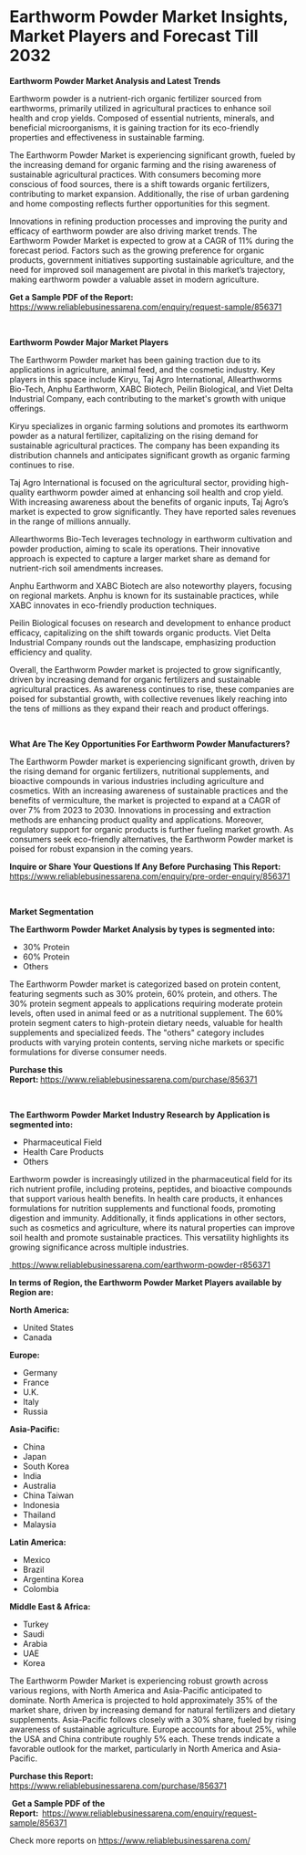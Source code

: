 <p><h1>Earthworm Powder Market Insights, Market Players and Forecast Till 2032</h1></p><p><strong>Earthworm Powder Market Analysis and Latest Trends</strong></p>
<p><p>Earthworm powder is a nutrient-rich organic fertilizer sourced from earthworms, primarily utilized in agricultural practices to enhance soil health and crop yields. Composed of essential nutrients, minerals, and beneficial microorganisms, it is gaining traction for its eco-friendly properties and effectiveness in sustainable farming. </p><p>The Earthworm Powder Market is experiencing significant growth, fueled by the increasing demand for organic farming and the rising awareness of sustainable agricultural practices. With consumers becoming more conscious of food sources, there is a shift towards organic fertilizers, contributing to market expansion. Additionally, the rise of urban gardening and home composting reflects further opportunities for this segment. </p><p>Innovations in refining production processes and improving the purity and efficacy of earthworm powder are also driving market trends. The Earthworm Powder Market is expected to grow at a CAGR of 11% during the forecast period. Factors such as the growing preference for organic products, government initiatives supporting sustainable agriculture, and the need for improved soil management are pivotal in this market’s trajectory, making earthworm powder a valuable asset in modern agriculture.</p></p>
<p><strong>Get a Sample PDF of the Report:&nbsp;</strong> <a href="https://www.reliablebusinessarena.com/enquiry/request-sample/856371?utm_campaign=2343&utm_medium=2&utm_source=Github&utm_content=ia&utm_term=14022025&utm_id=earthworm-powder">https://www.reliablebusinessarena.com/enquiry/request-sample/856371</a></p>
<p>&nbsp;</p>
<p><strong>Earthworm Powder Major Market Players</strong></p>
<p><p>The Earthworm Powder market has been gaining traction due to its applications in agriculture, animal feed, and the cosmetic industry. Key players in this space include Kiryu, Taj Agro International, Allearthworms Bio-Tech, Anphu Earthworm, XABC Biotech, Peilin Biological, and Viet Delta Industrial Company, each contributing to the market's growth with unique offerings.</p><p>Kiryu specializes in organic farming solutions and promotes its earthworm powder as a natural fertilizer, capitalizing on the rising demand for sustainable agricultural practices. The company has been expanding its distribution channels and anticipates significant growth as organic farming continues to rise.</p><p>Taj Agro International is focused on the agricultural sector, providing high-quality earthworm powder aimed at enhancing soil health and crop yield. With increasing awareness about the benefits of organic inputs, Taj Agro’s market is expected to grow significantly. They have reported sales revenues in the range of millions annually.</p><p>Allearthworms Bio-Tech leverages technology in earthworm cultivation and powder production, aiming to scale its operations. Their innovative approach is expected to capture a larger market share as demand for nutrient-rich soil amendments increases.</p><p>Anphu Earthworm and XABC Biotech are also noteworthy players, focusing on regional markets. Anphu is known for its sustainable practices, while XABC innovates in eco-friendly production techniques.</p><p>Peilin Biological focuses on research and development to enhance product efficacy, capitalizing on the shift towards organic products. Viet Delta Industrial Company rounds out the landscape, emphasizing production efficiency and quality.</p><p>Overall, the Earthworm Powder market is projected to grow significantly, driven by increasing demand for organic fertilizers and sustainable agricultural practices. As awareness continues to rise, these companies are poised for substantial growth, with collective revenues likely reaching into the tens of millions as they expand their reach and product offerings.</p></p>
<p>&nbsp;</p>
<p><strong>What Are The Key Opportunities For Earthworm Powder Manufacturers?</strong></p>
<p><p>The Earthworm Powder market is experiencing significant growth, driven by the rising demand for organic fertilizers, nutritional supplements, and bioactive compounds in various industries including agriculture and cosmetics. With an increasing awareness of sustainable practices and the benefits of vermiculture, the market is projected to expand at a CAGR of over 7% from 2023 to 2030. Innovations in processing and extraction methods are enhancing product quality and applications. Moreover, regulatory support for organic products is further fueling market growth. As consumers seek eco-friendly alternatives, the Earthworm Powder market is poised for robust expansion in the coming years.</p></p>
<p><strong>Inquire or Share Your Questions If Any Before Purchasing This Report:</strong> <a href="https://www.reliablebusinessarena.com/enquiry/pre-order-enquiry/856371?utm_campaign=2343&utm_medium=2&utm_source=Github&utm_content=ia&utm_term=14022025&utm_id=earthworm-powder">https://www.reliablebusinessarena.com/enquiry/pre-order-enquiry/856371</a></p>
<p>&nbsp;</p>
<p><strong>Market Segmentation</strong></p>
<p><strong>The Earthworm Powder Market Analysis by types is segmented into:</strong></p>
<p><ul><li>30% Protein</li><li>60% Protein</li><li>Others</li></ul></p>
<p><p>The Earthworm Powder market is categorized based on protein content, featuring segments such as 30% protein, 60% protein, and others. The 30% protein segment appeals to applications requiring moderate protein levels, often used in animal feed or as a nutritional supplement. The 60% protein segment caters to high-protein dietary needs, valuable for health supplements and specialized feeds. The "others" category includes products with varying protein contents, serving niche markets or specific formulations for diverse consumer needs.</p></p>
<p><strong>Purchase this Report:&nbsp;</strong><a href="https://www.reliablebusinessarena.com/purchase/856371?utm_campaign=2343&utm_medium=2&utm_source=Github&utm_content=ia&utm_term=14022025&utm_id=earthworm-powder">https://www.reliablebusinessarena.com/purchase/856371</a></p>
<p>&nbsp;</p>
<p><strong>The Earthworm Powder Market Industry Research by Application is segmented into:</strong></p>
<p><ul><li>Pharmaceutical Field</li><li>Health Care Products</li><li>Others</li></ul></p>
<p><p>Earthworm powder is increasingly utilized in the pharmaceutical field for its rich nutrient profile, including proteins, peptides, and bioactive compounds that support various health benefits. In health care products, it enhances formulations for nutrition supplements and functional foods, promoting digestion and immunity. Additionally, it finds applications in other sectors, such as cosmetics and agriculture, where its natural properties can improve soil health and promote sustainable practices. This versatility highlights its growing significance across multiple industries.</p></p>
<p><a href="https://www.reliablebusinessarena.com/earthworm-powder-r856371?utm_campaign=2343&utm_medium=2&utm_source=Github&utm_content=ia&utm_term=14022025&utm_id=earthworm-powder">&nbsp;https://www.reliablebusinessarena.com/earthworm-powder-r856371</a></p>
<p><strong>In terms of Region, the Earthworm Powder Market Players available by Region are:</strong></p>
<p>
    <p> <strong> North America: </strong>
        <ul>
            <li>United States</li>
            <li>Canada</li>
        </ul>
        </p> 
    <p> <strong> Europe: </strong>
        <ul>
            <li>Germany</li>
            <li>France</li>
            <li>U.K.</li>
            <li>Italy</li>
            <li>Russia</li>
        </ul>
        </p> 
    <p> <strong> Asia-Pacific: </strong>
        <ul>
            <li>China</li>
            <li>Japan</li>
            <li>South Korea</li>
            <li>India</li>
            <li>Australia</li>
            <li>China Taiwan</li>
            <li>Indonesia</li>
            <li>Thailand</li>
            <li>Malaysia</li>
        </ul>
        </p> 
    <p> <strong> Latin America: </strong>
        <ul>
            <li>Mexico</li>
            <li>Brazil</li>
            <li>Argentina Korea</li>
            <li>Colombia</li>
        </ul>
        </p> 
    <p> <strong> Middle East & Africa: </strong>
        <ul>
            <li>Turkey</li>
            <li>Saudi</li>
            <li>Arabia</li>
            <li>UAE</li>
            <li>Korea</li>
        </ul>
    </p>
    </p>
<p><p>The Earthworm Powder Market is experiencing robust growth across various regions, with North America and Asia-Pacific anticipated to dominate. North America is projected to hold approximately 35% of the market share, driven by increasing demand for natural fertilizers and dietary supplements. Asia-Pacific follows closely with a 30% share, fueled by rising awareness of sustainable agriculture. Europe accounts for about 25%, while the USA and China contribute roughly 5% each. These trends indicate a favorable outlook for the market, particularly in North America and Asia-Pacific.</p></p>
<p><strong>Purchase this Report: </strong><a href="https://www.reliablebusinessarena.com/purchase/856371?utm_campaign=2343&utm_medium=2&utm_source=Github&utm_content=ia&utm_term=14022025&utm_id=earthworm-powder">https://www.reliablebusinessarena.com/purchase/856371</a></p>
<p>&nbsp;<strong>Get a Sample PDF of the Report:&nbsp;&nbsp;</strong><a href="https://www.reliablebusinessarena.com/enquiry/request-sample/856371?utm_campaign=2343&utm_medium=2&utm_source=Github&utm_content=ia&utm_term=14022025&utm_id=earthworm-powder">https://www.reliablebusinessarena.com/enquiry/request-sample/856371</a></p>
<p><strong></strong></p>
<p>Check more reports on <a href="https://www.reliablebusinessarena.com/?utm_campaign=2343&utm_medium=2&utm_source=Github&utm_content=ia&utm_term=14022025&utm_id=earthworm-powder">https://www.reliablebusinessarena.com/</a></p>
